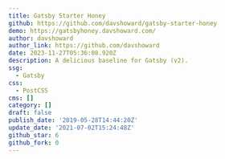 ```yaml
---
title: Gatsby Starter Honey
github: https://github.com/davshoward/gatsby-starter-honey
demo: https://gatsbyhoney.davshoward.com/
author: davshoward
author_link: https://github.com/davshoward
date: 2023-11-27T05:36:08.920Z
description: A delicious baseline for Gatsby (v2).
ssg:
  - Gatsby
css:
  - PostCSS
cms: []
category: []
draft: false
publish_date: '2019-05-28T14:44:20Z'
update_date: '2021-07-02T15:24:48Z'
github_star: 6
github_fork: 0
---
```

